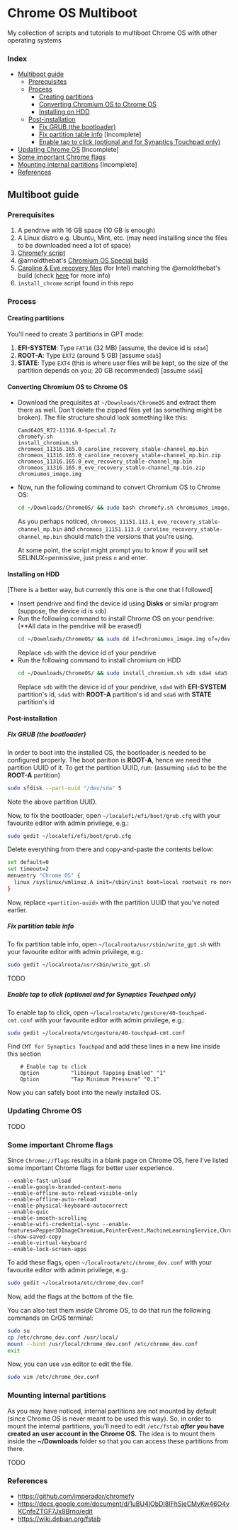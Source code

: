 # Chrome OS Multiboot

My collection of scripts and tutorials to multiboot Chrome OS with other operating systems

### Index
- [Multiboot guide](#multiboot-guide)
  * [Prerequisites](#prerequisites)
  * [Process](#process)
    - [Creating partitions](#creating-partitions)
    - [Converting Chromium OS to Chrome OS](#converting-chromium-os-to-chrome-os)
    - [Installing on HDD](#installing-on-hdd)
  * [Post-installation](#post-installation)
    - [Fix GRUB (the bootloader)](#fix-grub-the-bootloader)
    - [Fix partition table info](#fix-partition-table-info) [Incomplete]
    - [Enable tap to click (optional and for Synaptics Touchpad only)](#enable-tap-to-click-optional-and-for-synaptics-touchpad-only)
- [Updating Chrome OS](#updating-chrome-os) [Incomplete]
- [Some important Chrome flags](#some-important-chrome-flags)
- [Mounting internal partitions](#mounting-internal-partitions) [Incomplete]
- [References](#references)

## Multiboot guide

### Prerequisites
1. A pendrive with 16 GB space (10 GB is enough)
2. A Linux distro e.g. Ubuntu, Mint, etc. (may need installing since the files to be downloaded need a lot of space)
3. [Chromefy script](https://github.com/imperador/chromefy/releases)
4. @arnoldthebat's [Chromium OS Special build](https://chromium.arnoldthebat.co.uk/index.php?dir=special&order=modified&sort=desc)
5. [Caroline & Eve recovery files](https://cros-updates-serving.appspot.com) (for Intel) matching the @arnoldthebat's build
  (check [here](https://www.chromium.org/chromium-os/developer-information-for-chrome-os-devices) for more info)
6. `install_chrome` script found in this repo
  
### Process

#### Creating partitions

You'll need to create 3 partitions in GPT mode:
1. **EFI-SYSTEM**: Type `FAT16` (32 MB) [assume, the device id is `sda4`]
2. **ROOT-A**: Type `EXT2` (around 5 GB) [assume `sda5`]
3. **STATE**: Type `EXT4` (this is where user files will be kept, so the size of the partition depends on you;
   20 GB recommended) [assume `sda6`]

#### Converting Chromium OS to Chrome OS

- Download the prequisites at `~/Downloads/ChromeOS` and extract them there as well.
  Don't delete the zipped files yet (as something might be broken). The file structure should look something like this:
  ```
  Camd64OS_R72-11316.B-Special.7z
  chromefy.sh
  install_chromium.sh
  chromeos_11316.165.0_caroline_recovery_stable-channel_mp.bin
  chromeos_11316.165.0_caroline_recovery_stable-channel_mp.bin.zip
  chromeos_11316.165.0_eve_recovery_stable-channel_mp.bin
  chromeos_11316.165.0_eve_recovery_stable-channel_mp.bin.zip
  chromiumos_image.img
  ```
- Now, run the following command to convert Chromium OS to Chrome OS:
  ```bash
  cd ~/Downloads/ChromeOS/ && sudo bash chromefy.sh chromiumos_image.img chromeos_11151.113.1_eve_recovery_stable-channel_mp.bin chromeos_11151.113.0_caroline_recovery_stable-channel_mp.bin
  ```
  As you perhaps noticed, `chromeos_11151.113.1_eve_recovery_stable-channel_mp.bin` and
  `chromeos_11151.113.0_caroline_recovery_stable-channel_mp.bin` should match the versions that you're using.
  
  At some point, the script might prompt you to know if you will set SELINUX=permissive, just press `n` and enter.

#### Installing on HDD

[There is a better way, but currently this one is the one that I followed]

- Insert pendrive and find the device id using **Disks** or similar program (suppose, the device id is `sdb`)
- Run the following command to install Chrome OS on your pendrive: (**All data in the pendrive will be erased!)
  ```bash
  cd ~/Downloads/ChromeOS/ && sudo dd if=chromiumos_image.img of=/dev/sdb bs=4M
  ```
  Replace `sdb` with the device id of your pendrive
- Run the following command to install chromium on HDD
  ```bash
  cd ~/Downloads/ChromeOS/ && sudo install_chromium.sh sdb sda4 sda5 sda6
  ```
  Replace `sdb` with the device id of your pendrive, `sda4` with **EFI-SYSTEM** partition's id,
  `sda5` with **ROOT-A** partition's id and `sda6` with **STATE** partition's id

#### Post-installation

##### Fix GRUB (the bootloader)
In order to boot into the installed OS, the bootloader is needed to be configured properly. The boot parition is **ROOT-A**,
hence we need the partition UUID of it. To get the partition UUID, run: (assuming `sda5` to be the **ROOT-A** partition)
```bash
sudo sfdisk --part-uuid "/dev/sda" 5
```
Note the above partition UUID.

Now, to fix the bootloader, open `~/localefi/efi/boot/grub.cfg` with your favourite editor with admin privilege, e.g.:
```bash
sudo gedit ~/localefi/efi/boot/grub.cfg
```
Delete everything from there and copy-and-paste the contents bellow:
```bash
set default=0
set timeout=2
menuentry "Chrome OS" {
  linux /syslinux/vmlinuz.A init=/sbin/init boot=local rootwait ro noresume noswap loglevel=7 noinitrd console=  i915.modeset=1 cros_efi cros_debug root=PARTUUID=<partition-uuid>
}
```
Now, replace `<partition-uuid>` with the partition UUID that you've noted earlier.

##### Fix partition table info
To fix partition table info, open `~/localroota/usr/sbin/write_gpt.sh` with your favourite editor with admin privilege, e.g.:
```bash
sudo gedit ~/localroota/usr/sbin/write_gpt.sh
```

TODO

##### Enable tap to click (optional and for Synaptics Touchpad only)
To enable tap to click, open `~/localroota/etc/gesture/40-touchpad-cmt.conf` with your favourite editor with admin privilege, e.g.:
```bash
sudo gedit ~/localroota/etc/gesture/40-touchpad-cmt.conf
```
Find `CMT for Synaptics Touchpad` and add these lines in a new line inside this section
```
    # Enable tap to click
    Option          "libinput Tapping Enabled" "1"
    Option          "Tap Minimum Pressure" "0.1"
```

Now you can safely boot into the newly installed OS.

### Updating Chrome OS
TODO

### Some important Chrome flags
Since `Chrome://flags` results in a blank page on Chrome OS, here I've listed some important Chrome flags for better user experience.
```
--enable-fast-unload
--enable-google-branded-context-menu
--enable-offline-auto-reload-visible-only
--enable-offline-auto-reload
--enable-physical-keyboard-autocorrect
--enable-quic
--enable-smooth-scrolling
--enable-wifi-credential-sync --enable-features=Pepper3DImageChromium,PointerEvent,MachineLearningService,ChromeOSAssistant,EnableBackgroundBlur,Crostini,ExperimentalCrostiniUI,ArcEnableUnifiedAudioFocus,ArcVpn,ArcBootCompletedBroadcast,ChromeOSAccountManager,EnableNewStyleLauncher,NewStyleNotifications,ExperimentalUi,ParallelDownloading,UseModernMediaControls,CrostiniUsbSupport,EnableAppShortcutSearch,EnableBackgroundBlur,EnablePlayStoreAppSearch,EnableHomeLauncher,EnableSettingsShortcutSearch,EnableAppsGridGapFeature,
--show-saved-copy
--enable-virtual-keyboard
--enable-lock-screen-apps
```
To add these flags, open `~/localroota/etc/chrome_dev.conf` with your favourite editor with admin privilege, e.g.:
```bash
sudo gedit ~/localroota/etc/chrome_dev.conf
```
Now, add the flags at the bottom of the file.

You can also test them _inside_ Chrome OS, to do that run the following commands on CrOS terminal:
```bash
sudo su
cp /etc/chrome_dev.conf /usr/local/
mount --bind /usr/local/chrome_dev.conf /etc/chrome_dev.conf
exit
```
Now, you can use `vim` editor to edit the file.
```bash
sudo vim /etc/chrome_dev.conf
```

### Mounting internal partitions

As you may have noticed, internal partitions are not mounted by default (since Chrome OS is never meant to be used this way).
So, in order to mount the internal partitions, you'll need to edit `/etc/fstab` **_after_ you have created an user account in the Chrome OS.** The idea is to mount them inside the **~/Downloads** folder so that you can access these partitions from there.

TODO

### References
- https://github.com/imperador/chromefy
- https://docs.google.com/document/d/1uBU4IObDI8IFhSjeCMvKw46O4vKCnfeZTGF7Jx8Brno/edit
- https://wiki.debian.org/fstab
